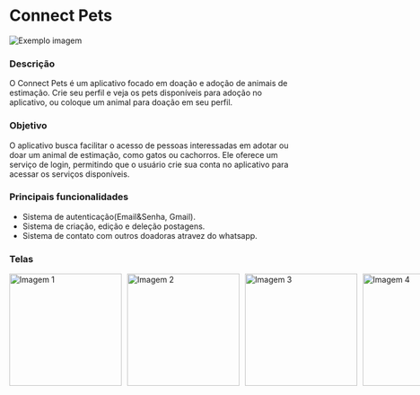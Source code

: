 # Connect Pets

<img src="https://firebasestorage.googleapis.com/v0/b/images-9ea60.appspot.com/o/baner.png?alt=media&token=3a66f18c-c64f-4c3b-8c79-6458613fa679" alt="Exemplo imagem">

### Descrição

O Connect Pets é um aplicativo focado em doação e adoção de animais de estimação. Crie seu perfil e veja os pets disponíveis para adoção no aplicativo, ou coloque um animal para doação em seu perfil.

### Objetivo

O aplicativo busca facilitar o acesso de pessoas interessadas em adotar ou doar um animal de estimação, como gatos ou cachorros. Ele oferece um serviço de login, permitindo que o usuário crie sua conta no aplicativo para acessar os serviços disponíveis.

### Principais funcionalidades

- Sistema de autenticação(Email&Senha, Gmail).
- Sistema de criação, edição e deleção postagens.
- Sistema de contato com outros doadoras atravez do whatsapp.

### Telas

<div class="imagem-container" style="display: flex;">
    <img src="https://firebasestorage.googleapis.com/v0/b/images-9ea60.appspot.com/o/splash.png?alt=media&token=16dc5157-aa8f-47e8-a3dc-f7cad770cf1f" alt="Imagem 1" style="width: 200px; height: auto; margin-right: 10px;">
    <img src="https://firebasestorage.googleapis.com/v0/b/images-9ea60.appspot.com/o/feed.png?alt=media&token=05fe6416-69b9-4079-863d-2d2691f2f5ba" alt="Imagem 2" style="width: 200px; height: auto; margin-right: 10px;">
    <img src="https://firebasestorage.googleapis.com/v0/b/images-9ea60.appspot.com/o/donate-1.png?alt=media&token=10e74934-709c-41a6-991c-33f90866027f" alt="Imagem 3" style="width: 200px; height: auto; margin-right: 10px;">
    <img src="https://firebasestorage.googleapis.com/v0/b/images-9ea60.appspot.com/o/profile%201.png?alt=media&token=41f09280-c168-4b03-9514-8e65e7f6f721" alt="Imagem 4" style="width: 200px; height: auto; margin-right: 10px;">
    <img src="https://firebasestorage.googleapis.com/v0/b/images-9ea60.appspot.com/o/post%201.png?alt=media&token=c0976d02-d2da-4b81-a524-d1e7c633a5e6" alt="Imagem 4" style="width: 200px; height: auto; margin-right: 10px;">
</div>
